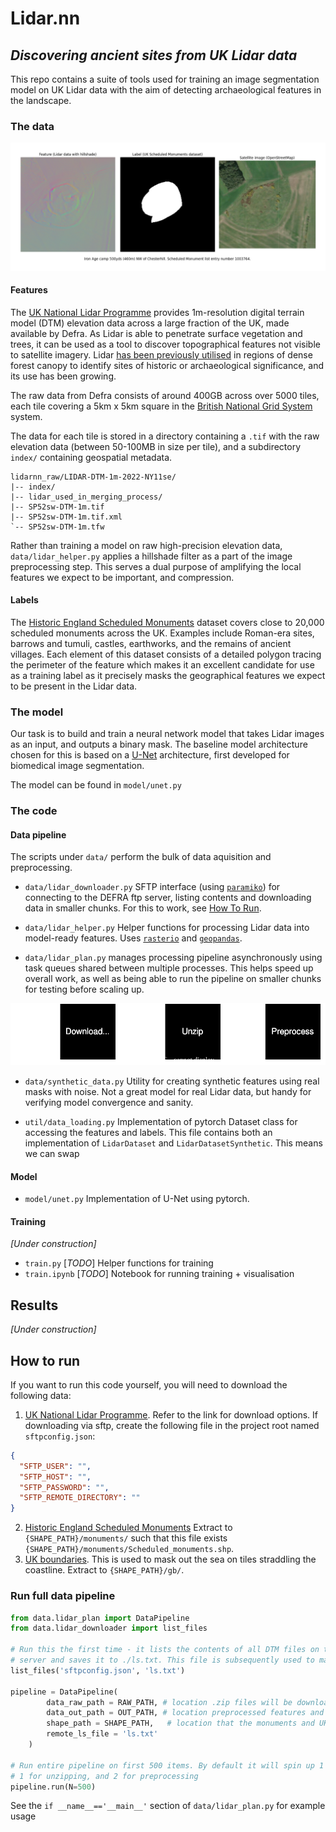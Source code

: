 # Lidar.nn

## _Discovering ancient sites from UK Lidar data_

This repo contains a suite of tools used for training an image segmentation model on UK Lidar data with the aim of detecting archaeological features in the landscape.

### The data

![example_data](img/camp.png)

#### Features

The [UK National Lidar Programme](https://www.data.gov.uk/dataset/f0db0249-f17b-4036-9e65-309148c97ce4/national-lidar-programme) provides 1m-resolution digital terrain model (DTM) elevation data across a large fraction of the UK, made available by Defra. As Lidar is able to penetrate surface vegetation and trees, it can be used as a tool to discover topographical features not visible to satellite imagery. Lidar [has been previously utilised](https://www.science.org/content/article/laser-mapping-reveals-oldest-amazonian-cities-built-2500-years-ago) in regions of dense forest canopy to identify sites of historic or archaeological significance, and its use has been growing.

The raw data from Defra consists of around 400GB across over 5000 tiles, each tile covering a 5km x 5km square in the [British National Grid System](https://britishnationalgrid.uk/) system.

The data for each tile is stored in a directory containing a `.tif` with the raw elevation data (between 50-100MB in size per tile), and a subdirectory `index/` containing geospatial metadata.

```
lidarnn_raw/LIDAR-DTM-1m-2022-NY11se/
|-- index/
|-- lidar_used_in_merging_process/
|-- SP52sw-DTM-1m.tif
|-- SP52sw-DTM-1m.tif.xml
`-- SP52sw-DTM-1m.tfw
```

Rather than training a model on raw high-precision elevation data, `data/lidar_helper.py` applies a hillshade filter as a part of the image preprocessing step. This serves a dual purpose of amplifying the local features we expect to be important, and compression.

#### Labels

The [Historic England Scheduled Monuments](]https://opendata-historicengland.hub.arcgis.com/datasets/historicengland::national-heritage-list-for-england-nhle/explore?layer=6&location52.175175%2C-2.574311%2C6.61) dataset covers close to 20,000 scheduled monuments across the UK. Examples include Roman-era sites, barrows and tumuli, castles, earthworks, and the remains of ancient villages. Each element of this dataset consists of a detailed polygon tracing the perimeter of the feature which makes it an excellent candidate for use as a training label as it precisely masks the geographical features we expect to be present in the Lidar data.

### The model

Our task is to build and train a neural network model that takes Lidar images as an input, and outputs a binary mask. The baseline model architecture chosen for this is based on a [U-Net](https://arxiv.org/abs/1505.04597) architecture, first developed for biomedical image segmentation.

The model can be found in `model/unet.py`

### The code

#### Data pipeline

The scripts under `data/` perform the bulk of data aquisition and preprocessing.

- `data/lidar_downloader.py` SFTP interface (using [`paramiko`](https://www.paramiko.org/)) for connecting to the DEFRA ftp server, listing contents and downloading data in smaller chunks. For this to work, see [How To Run](#How-to-Run).

- `data/lidar_helper.py` Helper functions for processing Lidar data into model-ready features. Uses [`rasterio`](https://rasterio.readthedocs.io/en/stable/) and [`geopandas`](https://geopandas.org/en/stable/).

- `data/lidar_plan.py` manages processing pipeline asynchronously using task queues shared between multiple processes. This helps speed up overall work, as well as being able to run the pipeline on smaller chunks for testing before scaling up.

![lidar_plan](img/lidar_plan.svg)

- `data/synthetic_data.py` Utility for creating synthetic features using real masks with noise. Not a great model for real Lidar data, but handy for verifying model convergence and sanity.

- `util/data_loading.py` Implementation of pytorch Dataset class for accessing the features and labels. This file contains both an implementation of `LidarDataset` and `LidarDatasetSynthetic`. This means we can swap

#### Model

- `model/unet.py` Implementation of U-Net using pytorch.

#### Training

_[Under construction]_

- `train.py` [_TODO_] Helper functions for training
- `train.ipynb` [_TODO_] Notebook for running training + visualisation

## Results

_[Under construction]_

## How to run

If you want to run this code yourself, you will need to download the following data:

1. [UK National Lidar Programme](https://www.data.gov.uk/dataset/f0db0249-f17b-4036-9e65-309148c97ce4/national-lidar-programme). Refer to the link for download options. If downloading via sftp, create the following file in the project root named `sftpconfig.json`:

```json
{
  "SFTP_USER": "",
  "SFTP_HOST": "",
  "SFTP_PASSWORD": "",
  "SFTP_REMOTE_DIRECTORY": ""
}
```

2. [Historic England Scheduled Monuments](]https://opendata-historicengland.hub.arcgis.com/datasets/historicengland::national-heritage-list-for-england-nhle/explore?layer=6&location=52.175175%2C-2.574311%2C6.6) Extract to `{SHAPE_PATH}/monuments/` such that this file exists `{SHAPE_PATH}/monuments/Scheduled_monuments.shp`.
3. [UK boundaries](https://statistics.ukdataservice.ac.uk/dataset/2011-census-geography-boundaries-great-britain). This is used to mask out the sea on tiles straddling the coastline. Extract to `{SHAPE_PATH}/gb/`.

### Run full data pipeline

```python
from data.lidar_plan import DataPipeline
from data.lidar_downloader import list_files

# Run this the first time - it lists the contents of all DTM files on the remote
# server and saves it to ./ls.txt. This file is subsequently used to manage the task queue.
list_files('sftpconfig.json', 'ls.txt')

pipeline = DataPipeline(
        data_raw_path = RAW_PATH, # location .zip files will be downloaded to
        data_out_path = OUT_PATH, # location preprocessed features and masks will be places
        shape_path = SHAPE_PATH,   # location that the monuments and UK boundaries datasets extracted to
        remote_ls_file = 'ls.txt'
    )

# Run entire pipeline on first 500 items. By default it will spin up 1 process for downloading,
# 1 for unzipping, and 2 for preprocessing
pipeline.run(N=500)
```

See the `if __name__=='__main__'` section of `data/lidar_plan.py` for example usage
